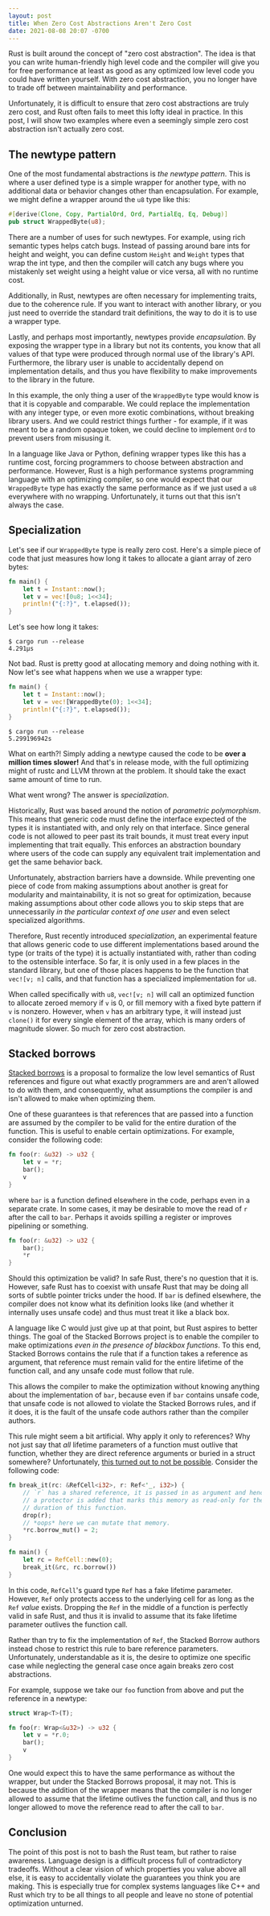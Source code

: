 ```yaml
---
layout: post
title: When Zero Cost Abstractions Aren't Zero Cost
date: 2021-08-08 20:07 -0700
---
```


Rust is built around the concept of "zero cost abstraction". The idea is that you can write human-friendly high level code and the compiler will give you for free performance at least as good as any optimized low level code you could have written yourself. With zero cost abstraction, you no longer have to trade off between maintainability and performance. 

Unfortunately, it is difficult to ensure that zero cost abstractions are truly zero cost, and Rust often fails to meet this lofty ideal in practice. In this post, I will show two examples where even a seemingly simple zero cost abstraction isn't actually zero cost.

## The newtype pattern

One of the most fundamental abstractions is *the newtype pattern*. This is where a user defined type is a simple wrapper for another type, with no additional data or behavior changes other than encapsulation. For example, we might define a wrapper around the `u8` type like this:

```rust
#[derive(Clone, Copy, PartialOrd, Ord, PartialEq, Eq, Debug)]
pub struct WrappedByte(u8);
```

There are a number of uses for such newtypes. For example, using rich semantic types helps catch bugs. Instead of passing around bare ints for height and weight, you can define custom `Height` and `Weight` types that wrap the int type, and then the compiler will catch any bugs where you mistakenly set weight using a height value or vice versa, all with no runtime cost.

Additionally, in Rust, newtypes are often necessary for implementing traits, due to the coherence rule. If you want to interact with another library, or you just need to override the standard trait definitions, the way to do it is to use a wrapper type.

Lastly, and perhaps most importantly, newtypes provide *encapsulation*. By exposing the wrapper type in a library but not its contents, you know that all values of that type were produced through normal use of the library's API. Furthermore, the library user is unable to accidentally depend on implementation details, and thus you have flexibility to make improvements to the library in the future. 

In this example, the only thing a user of the `WrappedByte` type would know is that it is copyable and comparable. We could replace the implementation with any integer type, or even more exotic combinations, without breaking library users. And we could restrict things further - for example, if it was meant to be a random opaque token, we could decline to implement `Ord` to prevent users from misusing it.


In a language like Java or Python, defining wrapper types like this has a runtime cost, forcing programmers to choose between abstraction and performance. However, Rust is a high performance systems programming language with an optimizing compiler, so one would expect that our `WrappedByte` type has exactly the same performance as if we just used a `u8` everywhere with no wrapping. Unfortunately, it turns out that this isn't always the case.

## Specialization

Let's see if our `WrappedByte` type is really zero cost. Here's a simple piece of code that just measures how long it takes to allocate a giant array of zero bytes:


```rust
fn main() {
    let t = Instant::now();
    let v = vec![0u8; 1<<34];
    println!("{:?}", t.elapsed());
}
```

Let's see how long it takes:

```
$ cargo run --release
4.291µs

```

Not bad. Rust is pretty good at allocating memory and doing nothing with it. Now let's see what happens when we use a wrapper type:


```rust
fn main() {
    let t = Instant::now();
    let v = vec![WrappedByte(0); 1<<34];
    println!("{:?}", t.elapsed());
}
```

```
$ cargo run --release
5.299196942s

```

What on earth?! Simply adding a newtype caused the code to be **over a million times slower!** And that's in release mode, with the full optimizing might of rustc and LLVM thrown at the problem. It should take the exact same amount of time to run.


What went wrong? The answer is *specialization*. 

Historically, Rust was based around the notion of *parametric polymorphism*. This means that generic code must define the interface expected of the types it is instantiated with, and only rely on that interface. Since general code is not allowed to peer past its trait bounds, it must treat every input implementing that trait equally. This enforces an abstraction boundary where users of the code can supply any equivalent trait implementation and get the same behavior back.

Unfortunately, abstraction barriers have a downside. While preventing one piece of code from making assumptions about another is great for modularity and maintainability, it is not so great for optimization, because making assumptions about other code allows you to skip steps that are unnecessarily *in the particular context of one user* and even select specialized algorithms.

Therefore, Rust recently introduced *specialization*, an experimental feature that allows generic code to use different implementations based around the type (or traits of the type) it is actually instantiated with, rather than coding to the ostensible interface. So far, it is only used in a few places in the standard library, but one of those places happens to be the function that `vec![v; n]` calls, and that function has a specialized implementation for `u8`.

When called specifically with `u8`, `vec![v; n]` will call an optimized function to allocate zeroed memory if `v` is 0, or fill memory with a fixed byte pattern if `v` is nonzero. However, when `v` has an arbitrary type, it will instead just `clone()` it for every single element of the array, which is many orders of magnitude slower. So much for zero cost abstraction.


## Stacked borrows

[Stacked borrows](https://github.com/rust-lang/unsafe-code-guidelines/blob/master/wip/stacked-borrows.md) is a proposal to formalize the low level semantics of Rust references and figure out what exactly programmers are and aren't allowed to do with them, and consequently, what assumptions the compiler is and isn't allowed to make when optimizing them.


One of these guarantees is that references that are passed into a function are assumed by the compiler to be valid for the entire duration of the function. This is useful to enable certain optimizations. For example, consider the following code:

```rust
fn foo(r: &u32) -> u32 {
    let v = *r;
    bar();
    v
}
```

where `bar` is a function defined elsewhere in the code, perhaps even in a separate crate. In some cases, it may be desirable to move the read of `r` after the call to `bar`. Perhaps it avoids spilling a register or improves pipelining or something.

```rust
fn foo(r: &u32) -> u32 {
    bar();
    *r
}
```

Should this optimization be valid? In safe Rust, there's no question that it is. However, safe Rust has to coexist with unsafe Rust that may be doing all sorts of subtle pointer tricks under the hood. If `bar` is defined elsewhere, the compiler does not know what its definition looks like (and whether it internally uses unsafe code) and thus must treat it like a black box.

A language like C would just give up at that point, but Rust aspires to better things. The goal of the Stacked Borrows project is to enable the compiler to make optimizations *even in the presence of blackbox functions*. To this end, Stacked Borrows contains the rule that if a function takes a reference as argument, that reference must remain valid for the entire lifetime of the function call, and any unsafe code must follow that rule. 

This allows the compiler to make the optimization without knowing anything about the implementation of `bar`, because even if `bar` contains unsafe code, that unsafe code is not allowed to violate the Stacked Borrows rules, and if it does, it is the fault of the unsafe code authors rather than the compiler authors.

This rule might seem a bit artificial. Why apply it only to references? Why not just say that *all* lifetime parameters of a function must outlive that function, whether they are direct reference arguments or buried in a struct somewhere? Unfortunately, [this turned out to not be possible](https://github.com/rust-lang/unsafe-code-guidelines/issues/125). Consider the following code:


```rust
fn break_it(rc: &RefCell<i32>, r: Ref<'_, i32>) {
    // `r` has a shared reference, it is passed in as argument and hence
    // a protector is added that marks this memory as read-only for the entire
    // duration of this function.
    drop(r);
    // *oops* here we can mutate that memory.
    *rc.borrow_mut() = 2;
}

fn main() {
    let rc = RefCell::new(0);
    break_it(&rc, rc.borrow())
}
```

In this code, `RefCell`'s guard type `Ref` has a fake lifetime parameter. However, `Ref` only protects access to the underlying cell for as long as the `Ref` _value_ exists. Dropping the `Ref` in the middle of a function is perfectly valid in safe Rust, and thus it is invalid to assume that its fake lifetime parameter outlives the function call.

Rather than try to fix the implementation of `Ref`, the Stacked Borrow authors instead chose to restrict this rule to bare reference parameters. Unfortunately, understandable as it is, the desire to optimize one specific case while neglecting the general case once again breaks zero cost abstractions.

For example, suppose we take our `foo` function from above and put the reference in a newtype:

```rust
struct Wrap<T>(T);

fn foo(r: Wrap<&u32>) -> u32 {
    let v = *r.0;
    bar();
    v
}
```

One would expect this to have the same performance as without the wrapper, but under the Stacked Borrows proposal, it may not. This is because the addition of the wrapper means that the compiler is no longer allowed to assume that the lifetime outlives the function call, and thus is no longer allowed to move the reference read to after the call to `bar`.


## Conclusion

The point of this post is not to bash the Rust team, but rather to raise awareness. Language design is a difficult process full of contradictory tradeoffs. Without a clear vision of which properties you value above all else, it is easy to accidentally violate the guarantees you think you are making. This is especially true for complex systems languages like C++ and Rust which try to be all things to all people and leave no stone of potential optimization unturned. 
